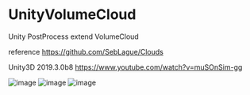 # UnityVolumeCloud
Unity PostProcess  extend VolumeCloud

reference
https://github.com/SebLague/Clouds

Unity3D  2019.3.0b8
https://www.youtube.com/watch?v=muSOnSim-gg

![image](https://github.com/ShaderFallback/UnityVolumeCloud/blob/master/image/cloud3.png)
![image](https://github.com/ShaderFallback/UnityVolumeCloud/blob/master/image/cloud1.png)
![image](https://github.com/ShaderFallback/UnityVolumeCloud/blob/master/image/cloud4.png)



